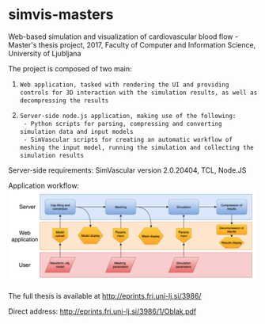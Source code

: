 # simvis-masters
Web-based simulation and visualization of cardiovascular blood flow - Master's thesis project, 2017, Faculty of Computer and Information Science, University of Ljubljana

The project is composed of two main:
1.     Web application, tasked with rendering the UI and providing controls for 3D interaction with the simulation results, as well as decompressing the results
2.     Server-side node.js application, making use of the following:
        - Python scripts for parsing, compressing and converting simulation data and input models
        - SimVascular scripts for creating an automatic workflow of meshing the input model, running the simulation and collecting the simulation results
    
Server-side requirements: SimVascular version 2.0.20404, TCL, Node.JS
    
Application workflow:
![Workflow scheme](img/flowchart.png)

The full thesis is available at http://eprints.fri.uni-lj.si/3986/

Direct address: http://eprints.fri.uni-lj.si/3986/1/Oblak.pdf
